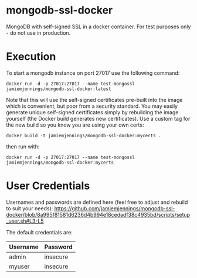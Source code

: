 # mongodb-ssl-docker
MongoDB with self-signed SSL in a docker container. For test purposes only - do not use in production.

# Execution
To start a mongodb instance on port 27017 use the following command:
```
docker run -d -p 27017:27017 --name test-mongossl jamiemjennings/mongodb-ssl-docker:latest
```

Note that this will use the self-signed certificates pre-built into the image which is convenient, but poor from a security standard. You may easily generate unique self-signed certificates simply by rebuilding the image yourself (the Docker build generates new certificates). Use a custom tag for the new build so you know you are using your own certs:

```
docker build -t jamiemjennings/mongodb-ssl-docker:mycerts .
```

then run with:

```
docker run -d -p 27017:27017 --name test-mongossl jamiemjennings/mongodb-ssl-docker:mycerts
```

# User Credentials

Usernames and passwords are defined here (feel free to adjust and rebuild to suit your needs):
https://github.com/jamiemjennings/mongodb-ssl-docker/blob/8a995f81581d6236d4b994e18cedadf38c4935bd/scripts/setup_user.sh#L3-L5

The default credentials are:

| Username | Password |
| -------- | -------- |
| admin    | insecure |
| myuser   | insecure |
